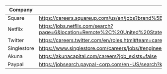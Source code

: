 | Company | Link |
| --- | --- |
|Square | https://careers.squareup.com/us/en/jobs?brand%5B%5D=Square&role%5B%5D=Software%20Engineering&type%5B%5D=Full-time
|Netflix|https://jobs.netflix.com/search?page=6&location=Remote%2C%20United%20States~Allen%2C%20Texas~Austin%2C%20Texas~Los%20Angeles%2C%20California~Los%20Gatos%2C%20California
| Twitter | https://careers.twitter.com/en/roles.html#team=careers-twitter%3Asr%2Fteam%2Fsoftware-engineering
| Singlestore|https://www.singlestore.com/careers/jobs/#engineering
|Akuna|https://akunacapital.com/careers?job_exists=false
|Paypal|https://jobsearch.paypal-corp.com/en-US/search?keywords=graduate&location=&facetcountry=us
